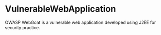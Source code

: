 # VulnerableWebApplication
OWASP WebGoat is a vulnerable web application developed using J2EE for security practice.
